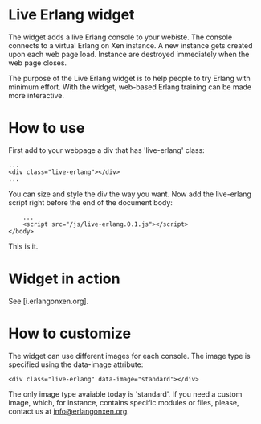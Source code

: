 
# Live Erlang widget

The widget adds a live Erlang console to your webiste. The console connects
to a virtual Erlang on Xen instance. A new instance gets created upon each
web page load. Instance are destroyed immediately when the web page closes.

The purpose of the Live Erlang widget is to help people to try Erlang with
minimum effort. With the widget, web-based Erlang training can be made more
interactive.

# How to use

First add to your webpage a div that has 'live-erlang' class:

	...
	<div class="live-erlang"></div>
	...

You can size and style the div the way you want. Now add the live-erlang
script right before the end of the document body:

		...
		<script src="/js/live-erlang.0.1.js"></script>
	</body>

This is it.

# Widget in action

See [i.erlangonxen.org].

# How to customize

The widget can use different images for each console. The image type is specified
using the data-image attribute:

	<div class="live-erlang" data-image="standard"></div>

The only image type avaiable today is 'standard'. If you need a custom image,
which, for instance, contains specific modules or files, please, contact us at
info@erlangonxen.org.
